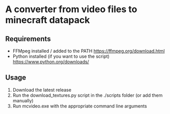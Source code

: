 # A converter from video files to minecraft datapack

## Requirements
- FFMpeg installed / added to the PATH              https://ffmpeg.org/download.html
- Python installed (if you want to use the script)  https://www.python.org/downloads/

## Usage
1. Download the latest release
2. Run the download_textures.py script in the ./scripts folder (or add them manually)
3. Run mcvideo.exe with the appropriate command line arguments
